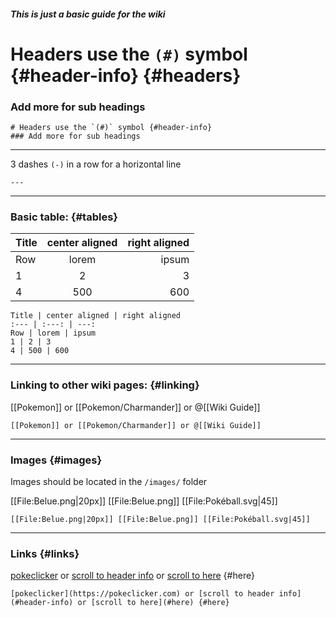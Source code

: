 ##### This is just a basic guide for the wiki

# Headers use the `(#)` symbol {#header-info} {#headers}
### Add more for sub headings
```
# Headers use the `(#)` symbol {#header-info}
### Add more for sub headings
```
---

3 dashes `(-)`  in a row for a horizontal line
```
---
```

---

### Basic table: {#tables}

Title | center aligned | right aligned
:--- | :---: | ---:
Row | lorem | ipsum
1 | 2 | 3
4 | 500 | 600

```
Title | center aligned | right aligned
:--- | :---: | ---:
Row | lorem | ipsum
1 | 2 | 3
4 | 500 | 600
```

---

### Linking to other wiki pages: {#linking}

[[Pokemon]] or [[Pokemon/Charmander]] or @[[Wiki Guide]]
```
[[Pokemon]] or [[Pokemon/Charmander]] or @[[Wiki Guide]]
```

---

### Images {#images}

Images should be located in the `/images/` folder

[[File:Belue.png|20px]] [[File:Belue.png]] [[File:Pokéball.svg|45]]

```
[[File:Belue.png|20px]] [[File:Belue.png]] [[File:Pokéball.svg|45]]
```

---

### Links {#links}

[pokeclicker](https://pokeclicker.com) or [scroll to header info](#header-info) or [scroll to here](#here) {#here}

```
[pokeclicker](https://pokeclicker.com) or [scroll to header info](#header-info) or [scroll to here](#here) {#here}
```
